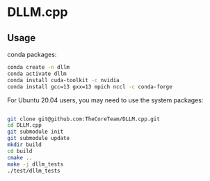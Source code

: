 # DLLM.cpp

## Usage

conda packages:
```bash
conda create -n dllm
conda activate dllm
conda install cuda-toolkit -c nvidia
conda install gcc=13 gxx=13 mpich nccl -c conda-forge
```

For Ubuntu 20.04 users, you may need to use the system packages:
```bash
```

```bash
git clone git@github.com:TheCoreTeam/DLLM.cpp.git
cd DLLM.cpp
git submodule init
git submodule update
mkdir build
cd build
cmake ..
make -j dllm_tests
./test/dllm_tests
```
